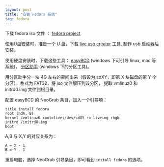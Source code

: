 ```yaml
---
layout: post
title: "安装 Fedora 系统"
tag: fedora
---
```


下载 fedora iso 文件 ： [fedora project](http://fedoraproject.org/)

使用U盘安装时，准备一个 U 盘，下载 [live usb creator](https://fedorahosted.org/liveusb-creator/) 工具, 制作 usb 启动器后安装。

使用硬盘安装时，下载这些工具： [easyBCD](http://neosmart.net/EasyBCD/) (windows 下可引导 linux, mac 等系统)，
[分区助手](http://www.disktool.cn/) (windows 下的分区工具)。

用分区助手分一块 4G 左右的空间出来（假设为 sdXY，即第 X 块磁盘的第 Y 个分区），格式为 FAT32，将 iso 文件解压到该分区，
提取 vmlinuz0 和 initrd0.img 文件到根目录。

配置 easyBCD 的 NeoGrub 条目，加入一个引导项：

    title install fedora
    root (hdA, B)
    kernel /vmlinuz0 root=live:/dev/sdXY ro liveimg rhgb
    initrd /initrd0.img
    boot

A,B 与 X,Y 的对应关系为：

    A = X - 1
    B = Y - 1

重启电脑，选择 NeoGrub 引导条目，即可看到 `install fedora` 的选项。